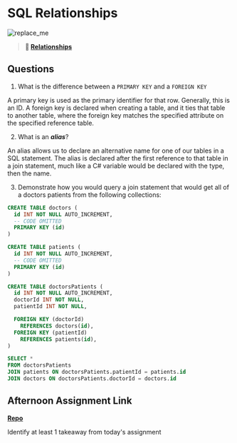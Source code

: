 # SQL Relationships

![replace_me](https://codeworks.blob.core.windows.net/public/assets/img/illustrations/placeholder.svg)

> **📖 [Relationships](https://codeworksacademy.com/fs-student-guide/resources/wk11/02-MySQL-Relationships)**

## Questions

1. What is the difference between a `PRIMARY KEY` and a `FOREIGN KEY`

A primary key is used as the primary identifier for that row. Generally, this is an ID. A foreign key is declared when creating a table, and it ties that table to another table, where the foreign key matches the specified attribute on the specified reference table.

2. What is an ***alias***?

An alias allows us to declare an alternative name for one of our tables in a SQL statement. The alias is declared after the first reference to that table in a join statement, much like a C# variable would be declared with the type, then the name.

3. Demonstrate how you would query a join statement that would get all of a doctors patients from the following collections:

```SQL
CREATE TABLE doctors (
  id INT NOT NULL AUTO_INCREMENT,
  -- CODE OMITTED
  PRIMARY KEY (id)
)

CREATE TABLE patients (
  id INT NOT NULL AUTO_INCREMENT,
  -- CODE OMITTED
  PRIMARY KEY (id)
)

CREATE TABLE doctorsPatients (
  id INT NOT NULL AUTO_INCREMENT,
  doctorId INT NOT NULL,
  patientId INT NOT NULL,

  FOREIGN KEY (doctorId)
    REFERENCES doctors(id),
  FOREIGN KEY (patientId)
    REFERENCES patients(id),
)

```

```SQL
SELECT *
FROM doctorsPatients
JOIN patients ON doctorsPatients.patientId = patients.id
JOIN doctors ON doctorsPatients.doctorId = doctors.id 
```

## Afternoon Assignment Link

**[Repo](https://github.com/ElizabethKeyes/<ASSIGNMENT_REPO>)**

Identify at least 1 takeaway from today's assignment
